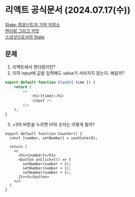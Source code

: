 # 리액트 공식문서 (2024.07.17(수))

[State: 컴포넌트의 기억 저장소](https://ko.react.dev/learn/state-a-components-memory)<br/>
[렌더링 그리고 커밋](https://ko.react.dev/learn/render-and-commit)<br/>
[스냅샷으로서의 State](https://ko.react.dev/learn/state-as-a-snapshot)

## 문제

1. 리액트에서 렌더링이란?
2. 이하 input에 값을 입력해도 value가 사라지지 않는다. 왜일까?

```js
export default function Clock({ time }) {
	return (
		<>
			<h1>{time}</h1>
			<input />
		</>
	);
}
```

3. +3의 버튼을 누르면 h1의 숫자는 어떻게 될까?

```
export default function Counter() {
  const [number, setNumber] = useState(0);

  return (
    <>
      <h1>{number}</h1>
      <button onClick={() => {
        setNumber(number + 1);
        setNumber(number + 1);
        setNumber(number + 1);
      }}>+3</button>
    </>
  )
}

```
